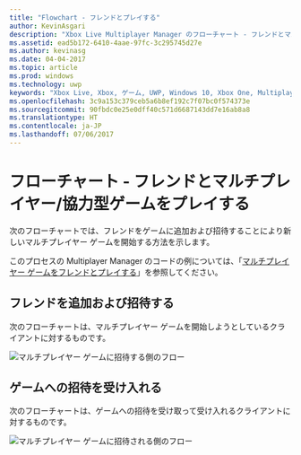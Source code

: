 ```yaml
---
title: "Flowchart - フレンドとプレイする"
author: KevinAsgari
description: "Xbox Live Multiplayer Manager のフローチャート - フレンドとマルチプレイヤー/協力型ゲームをプレイします。"
ms.assetid: ead5b172-6410-4aae-97fc-3c295745d27e
ms.author: kevinasg
ms.date: 04-04-2017
ms.topic: article
ms.prod: windows
ms.technology: uwp
keywords: "Xbox Live, Xbox, ゲーム, UWP, Windows 10, Xbox One, Multiplayer Manager, フローチャート"
ms.openlocfilehash: 3c9a153c379ceb5a6b8ef192c7f07bc0f574373e
ms.sourcegitcommit: 90fbdc0e25e0dff40c571d6687143dd7e16ab8a8
ms.translationtype: HT
ms.contentlocale: ja-JP
ms.lasthandoff: 07/06/2017
---
```

# <a name="flowchart---play-a-multiplayerco-op-game-with-friends"></a>フローチャート - フレンドとマルチプレイヤー/協力型ゲームをプレイする

次のフローチャートでは、フレンドをゲームに追加および招待することにより新しいマルチプレイヤー ゲームを開始する方法を示します。

このプロセスの Multiplayer Manager のコードの例については、「[マルチプレイヤー ゲームをフレンドとプレイする](../play-multiplayer-with-friends.md)」を参照してください。

## <a name="add-and-invite-friends"></a>フレンドを追加および招待する

次のフローチャートは、マルチプレイヤー ゲームを開始しようとしているクライアントに対するものです。

![マルチプレイヤー ゲームに招待する側のフロー](../../../images/multiplayer/mpm-play-with-friends-inviter.png)

## <a name="accept-an-invite-to-a-game"></a>ゲームへの招待を受け入れる

次のフローチャートは、ゲームへの招待を受け取って受け入れるクライアントに対するものです。

![マルチプレイヤー ゲームに招待される側のフロー](../../../images/multiplayer/mpm-play-with-friends-invitee.png)
